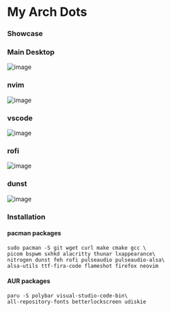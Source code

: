# My Arch Dots

### Showcase

### Main Desktop
![image](https://user-images.githubusercontent.com/78542800/166693147-326ba486-533c-4912-a53f-c16115261ad5.png)

### nvim
![image](https://user-images.githubusercontent.com/78542800/166693952-328c8e9e-ac9b-4a0f-bf5e-d1386593ebc3.png)

### vscode
![image](https://user-images.githubusercontent.com/78542800/166694437-63c923a2-e6f1-4798-8c3f-d4b7c0125b17.png)

### rofi
![image](https://user-images.githubusercontent.com/78542800/166695678-1ef85da5-b387-43fa-8dfb-004be76a760c.png)

### dunst
![image](https://user-images.githubusercontent.com/78542800/166696102-6dcbaa05-a977-464f-9988-144ffac216a8.png)

### Installation

#### pacman packages
```
sudo pacman -S git wget curl make cmake gcc \
picom bspwm sxhkd alacritty thunar lxappearance\
nitrogen dunst feh rofi pulseaudio pulseaudio-alsa\
alsa-utils ttf-fira-code flameshot firefox neovim
```

#### AUR packages
```
paru -S polybar visual-studio-code-bin\
all-repository-fonts betterlockscreen udiskie
```
